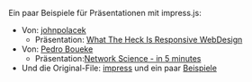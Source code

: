 Ein paar Beispiele für Präsentationen mit impress.js:
* Von: [johnpolacek](http://johnpolacek.com/) 
  * Präsentation: [What The Heck Is Responsive WebDesign](http://johnpolacek.github.io/WhatTheHeckIsResponsiveWebDesign-impressjs/#/title)
* Von: [Pedro Boueke](https://pboueke.github.io/b/)
  * Präsentation:[Network Science - in 5 minutes](https://pboueke.github.io/presentations/ns/5min.html#/step-11)
* Und die Original-File: [impress](https://github.com/impress) und ein paar [Beispiele](https://github.com/impress/impress.js/wiki/Examples-and-demos)
